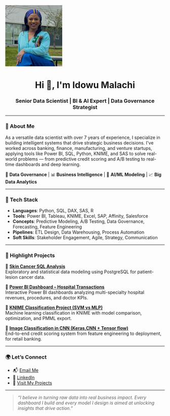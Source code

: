 <img src="https://github.com/IdowuMalachi/idowumalachi/blob/main/Dami.JPG?raw=true" width="180" alt="Idowu Malachi profile photo">

<h1 align="center">Hi 👋, I'm Idowu Malachi</h1>
<h3 align="center">Senior Data Scientist | BI & AI Expert | Data Governance Strategist</h3>

---

### 💼 About Me

As a versatile data scientist with over 7 years of experience, I specialize in building intelligent systems that drive strategic business decisions. I've worked across banking, finance, manufacturing, and venture startups, applying tools like Power BI, SQL, Python, KNIME, and SAS to solve real-world problems — from predictive credit scoring and A/B testing to real-time dashboards and deep learning.

🔎 **Data Governance** | 📊 **Business Intelligence** | 🤖 **AI/ML Modeling** | 📈 **Big Data Analytics**

---

### 🔧 Tech Stack

- **Languages**: Python, SQL, DAX, SAS, R  
- **Tools**: Power BI, Tableau, KNIME, Excel, SAP, Affinity, Salesforce  
- **Concepts**: Predictive Modeling, A/B Testing, Data Governance, Forecasting, Feature Engineering  
- **Pipelines**: ETL Design, Data Warehousing, Process Automation  
- **Soft Skills**: Stakeholder Engagement, Agile, Strategy, Communication  

---

### 🧠 Highlight Projects

📌 **[Skin Cancer SQL Analysis](https://github.com/idowumalachi/SkinCancer-Data-sql-Project)**  
Exploratory and statistical data modeling using PostgreSQL for patient-lesion cancer data.

📌 **[Power BI Dashboard – Hospital Transactions](https://github.com/IdowuMalachi/Mother-and-Child-Hospital-Transaction)**  
Interactive Power BI dashboards analyzing multi-specialty hospital revenues, procedures, and doctor KPIs.

📌 **[KNIME Classification Project (SVM vs MLP)](https://github.com/IdowuMalachi/SVM-MLP-Machine-Learning--KNIME...)**  
Machine learning classification in KNIME with model comparison, optimization, and PMML export.

📌 **[Image Classification in CNN (Keras,CNN + Tensor flow)](https://github.com/IdowuMalachi/CNN-image-classification-in-knime)**  
End-to-end credit scoring system from feature engineering to deployment, for retail banking.

---

### 🌍 Let’s Connect

- 📬 [Email Me](mailto:idowumalachi2696@gmail.com)
- 💼 [LinkedIn](https://linkedin.com/in/idowumalachi)
- 🧰 [Visit My Projects](https://github.com/idowumalachi?tab=repositories)

---

> _“I believe in turning raw data into real business impact. Every dashboard I build and every model I design is aimed at unlocking insights that drive action.”_
